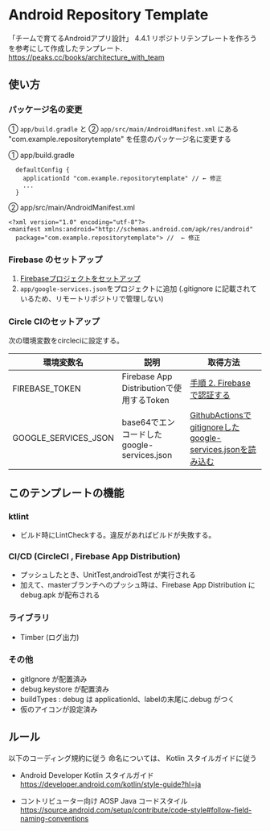 # Android Repository Template
「チームで育てるAndroidアプリ設計」 4.4.1 リポジトリテンプレートを作ろう　を参考にして作成したテンプレート. 
https://peaks.cc/books/architecture_with_team

## 使い方

### パッケージ名の変更

① `app/build.gradle` と ② `app/src/main/AndroidManifest.xml` にある "com.example.repositorytemplate" を任意のパッケージ名に変更する

① app/build.gradle

```
  defaultConfig {
    applicationId "com.example.repositorytemplate" // ← 修正
    ...
  }
```

② app/src/main/AndroidManifest.xml

```
<?xml version="1.0" encoding="utf-8"?>
<manifest xmlns:android="http://schemas.android.com/apk/res/android"
  package="com.example.repositorytemplate"> //  ← 修正
```

### Firebase のセットアップ
 1. [Firebaseプロジェクトをセットアップ](https://firebase.google.com/docs/android/setup?hl=ja#console)
 2. `app/google-services.json`をプロジェクトに追加 (.gitignore に記載されているため、リモートリポジトリで管理しない)


### Circle CIのセットアップ

次の環境変数をcircleciに設定する。

| 環境変数名 | 説明 | 取得方法 |
| --- | --- | --- |
| FIREBASE_TOKEN | Firebase App Distributionで使用するToken |  [手順 2. Firebase で認証する](https://firebase.google.com/docs/app-distribution/android/distribute-gradle?hl=ja#step_2_authenticate_with_firebase) |
| GOOGLE_SERVICES_JSON | base64でエンコードしたgoogle-services.json | [GithubActionsでgitignoreしたgoogle-services.jsonを読み込む](https://qiita.com/sudo5in5k/items/5b6da5dbba3fc2514319) |

## このテンプレートの機能

### ktlint
- ビルド時にLintCheckする。違反があればビルドが失敗する。

### CI/CD (CircleCI , Firebase App Distribution)
- プッシュしたとき、UnitTest,androidTest が実行される
- 加えて、masterブランチへのプッシュ時は、Firebase App Distribution に debug.apk が配布される

### ライブラリ
- Timber (ログ出力)

### その他
- gitIgnore が配置済み
- debug.keystore が配置済み
- buildTypes : debug は applicationId、labelの末尾に.debug がつく
- 仮のアイコンが設定済み

## ルール
以下のコーディング規約に従う
命名については、 Kotlin スタイルガイドに従う
- Android Developer Kotlin スタイルガイド   
https://developer.android.com/kotlin/style-guide?hl=ja  


- コントリビューター向け AOSP Java コードスタイル  
https://source.android.com/setup/contribute/code-style#follow-field-naming-conventions
